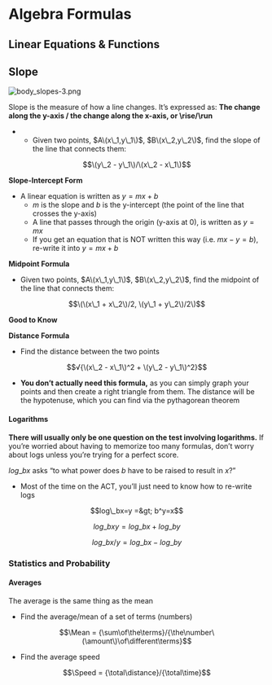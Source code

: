 # Algebra Formulas

## Linear Equations & Functions

## **Slope**

![body\_slopes-3.png](https://blog.prepscholar.com/hs-fs/hubfs/body_slopes-3.png?width=181&name=body_slopes-3.png)

Slope is the measure of how a line changes. It’s expressed as: **The change along the y-axis / the change along the x-axis, or \rise/\run**

* * Given two points, $A\(x\_1,y\_1\)$, $B\(x\_2,y\_2\)$, find the slope of the line that connects them:

$$\(y\_2 - y\_1\)/\(x\_2 - x\_1\)$$

**Slope-Intercept Form**

* A linear equation is written as $y=mx+b$
  * _m_ is the slope and _b_ is the y-intercept \(the point of the line that crosses the y-axis\)
  * A line that passes through the origin \(y-axis at 0\), is written as $y=mx$
  * If you get an equation that is NOT written this way \(i.e. $mx−y=b$\), re-write it into $y=mx+b$

**Midpoint Formula**

* Given two points, $A\(x\_1,y\_1\)$, $B\(x\_2,y\_2\)$, find the midpoint of the line that connects them:

$$\(\(x\_1 + x\_2\)/2, \(y\_1 + y\_2\)/2\)$$

  
**Good to Know**

**Distance Formula**

* Find the distance between the two points

$$√{\(x\_2 - x\_1\)^2 + \(y\_2 - y\_1\)^2}$$

* **You don’t actually need this formula,** as you can simply graph your points and then create a right triangle from them. The distance will be the hypotenuse, which you can find via the pythagorean theorem

#### Logarithms

**There will usually only be one question on the test involving logarithms.** If you’re worried about having to memorize too many formulas, don’t worry about logs unless you’re trying for a perfect score.

$log\_bx$ asks “to what power does _b_ have to be raised to result in _x_?”

* Most of the time on the ACT, you’ll just need to know how to re-write logs

$$log\_bx=y =&gt; b^y=x$$

$$log\_bxy=log\_bx+log\_by$$

$$log\_b{x/y} = log\_bx - log\_by$$

### Statistics and Probability

#### Averages

The average is the same thing as the mean

* Find the average/mean of a set of terms \(numbers\)

$$\Mean = {\sum\of\the\terms}/{\the\number\(\amount\)\of\different\terms}$$

* Find the average speed

$$\Speed = {\total\distance}/{\total\time}$$

